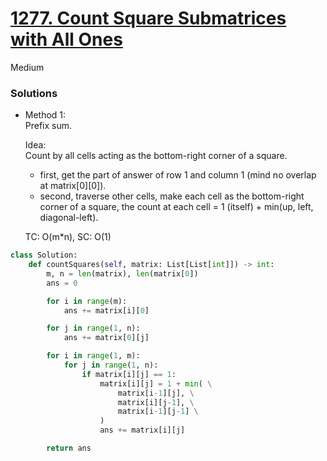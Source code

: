 # [1277. Count Square Submatrices with All Ones](https://leetcode.com/problems/count-square-submatrices-with-all-ones/description/?envType=company&envId=amazon&favoriteSlug=amazon-thirty-days)

Medium

### Solutions

- Method 1:\
  Prefix sum.

  Idea:\
  Count by all cells acting as the bottom-right corner of a square.
  - first, get the part of answer of row 1 and column 1 (mind no overlap at matrix[0][0]). 
  - second, traverse other cells, make each cell as the bottom-right corner of a square, the count at each cell = 1 (itself) + min(up, left, diagonal-left).

  TC: O(m*n), SC: O(1)

```python
class Solution:
    def countSquares(self, matrix: List[List[int]]) -> int:
        m, n = len(matrix), len(matrix[0])
        ans = 0

        for i in range(m):
            ans += matrix[i][0]

        for j in range(1, n):
            ans += matrix[0][j]

        for i in range(1, m):
            for j in range(1, n):
                if matrix[i][j] == 1:
                    matrix[i][j] = 1 + min( \
                        matrix[i-1][j], \
                        matrix[i][j-1], \
                        matrix[i-1][j-1] \
                    )
                    ans += matrix[i][j]

        return ans
```
